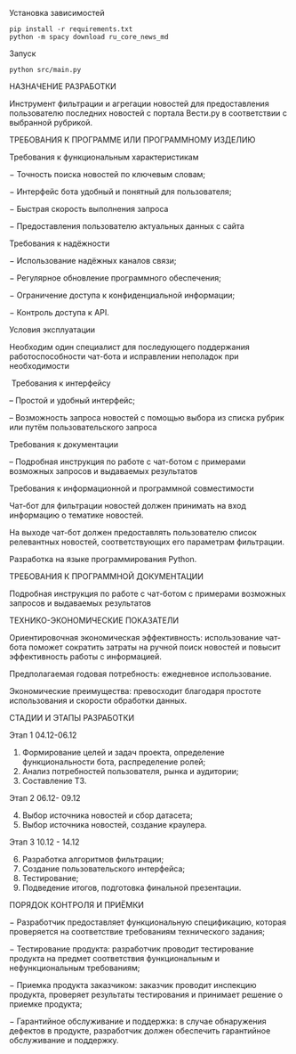 
Установка зависимостей
```
pip install -r requirements.txt
python -m spacy download ru_core_news_md
```

Запуск
```
python src/main.py
```

НАЗНАЧЕНИЕ РАЗРАБОТКИ

Инструмент фильтрации и агрегации новостей для предоставления пользователю последних новостей с портала Вести.ру в соответствии с выбранной рубрикой.

 
ТРЕБОВАНИЯ К ПРОГРАММЕ ИЛИ ПРОГРАММНОМУ ИЗДЕЛИЮ

Требования к функциональным характеристикам

− Точность поиска новостей по ключевым словам;

− Интерфейс бота удобный и понятный для пользователя;

− Быстрая скорость выполнения запроса

− Предоставления пользователю актуальных данных с сайта

 
Требования к надёжности

− Использование надёжных каналов связи;

− Регулярное обновление программного обеспечения;

− Ограничение доступа к конфиденциальной информации;

− Контроль доступа к API.
​

Условия эксплуатации

Необходим один специалист для последующего поддержания работоспособности чат-бота и исправлении неполадок при необходимости

​
Требования к интерфейсу

– Простой и удобный интерфейс;

– Возможность запроса новостей с помощью выбора из списка рубрик или путём пользовательского запроса

Требования к документации

– Подробная инструкция по работе с чат-ботом с примерами возможных запросов и выдаваемых результатов

 
 
 
Требования к информационной и программной совместимости

Чат-бот для фильтрации новостей должен принимать на вход информацию о тематике новостей.

На выходе чат-бот должен предоставлять пользователю список релевантных новостей, соответствующих его параметрам фильтрации.

Разработка на языке программирования Python.
 
 
ТРЕБОВАНИЯ К ПРОГРАММНОЙ ДОКУМЕНТАЦИИ

Подробная инструкция по работе с чат-ботом с примерами возможных запросов и выдаваемых результатов
 
ТЕХНИКО-ЭКОНОМИЧЕСКИЕ ПОКАЗАТЕЛИ

Ориентировочная экономическая эффективность: использование чат-бота поможет сократить затраты на ручной поиск новостей и повысит эффективность работы с информацией.

Предполагаемая годовая потребность: ежедневное использование.

Экономические преимущества: превосходит благодаря простоте использования и скорости обработки данных.
 
СТАДИИ И ЭТАПЫ РАЗРАБОТКИ

Этап 1 04.12-06.12

1. Формирование целей и задач проекта, определение функциональности бота, распределение ролей; 
2. Анализ потребностей пользователя, рынка и аудитории; 
3. Составление ТЗ.
 
Этап 2 06.12- 09.12 

4. Выбор источника новостей и сбор датасета;
5. Выбор источника новостей, создание краулера.
 
 
Этап 3 10.12 - 14.12 

6. Разработка алгоритмов фильтрации;
7. Создание пользовательского интерфейса;
8. Тестирование;
9. Подведение итогов, подготовка финальной презентации.
 
ПОРЯДОК КОНТРОЛЯ И ПРИЁМКИ

− Разработчик предоставляет функциональную спецификацию, которая проверяется на соответствие требованиям технического задания;

− Тестирование продукта: разработчик проводит тестирование продукта на предмет соответствия функциональным и нефункциональным требованиям;

− Приемка продукта заказчиком: заказчик проводит инспекцию продукта, проверяет результаты тестирования и принимает решение о приемке продукта;

− Гарантийное обслуживание и поддержка: в случае обнаружения дефектов в продукте, разработчик должен обеспечить гарантийное обслуживание и поддержку.
 
